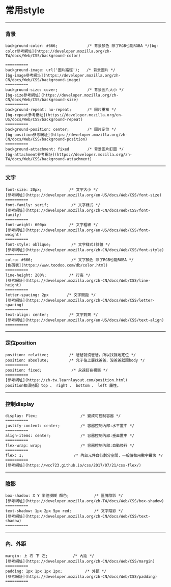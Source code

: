 # 常用style
----
###  背景
    background-color: #666;             /* 背景顏色 除了RGB也能RGBA */[bg-color參考網址](https://developer.mozilla.org/zh-TW/docs/Web/CSS/background-color)
    
    ==========
    background-image: url('圖片路徑');   /* 背景圖片 */
    [bg-image參考網址](https://developer.mozilla.org/zh-CN/docs/Web/CSS/background-image)
    ==========
    background-size: cover;             /* 背景圖片大小 */
    [bg-size參考網址](https://developer.mozilla.org/zh-CN/docs/Web/CSS/background-size)
    ==========
    background-repeat: no-repeat;       /* 圖片重複 */
    [bg-repeat參考網址](https://developer.mozilla.org/en-US/docs/Web/CSS/background-repeat)
    ==========
    background-position: center;        /* 圖片定位 */
    [bg-position參考網址](https://developer.mozilla.org/zh-CN/docs/Web/CSS/background-position)
    ==========
    background-attachment: fixed        /* 背景圖片釘圖 */
    [bg-attachment參考網址](https://developer.mozilla.org/zh-TW/docs/Web/CSS/background-attachment)
----
###  文字
    font-size: 20px;            /* 文字大小 */
    [參考網址](https://developer.mozilla.org/en-US/docs/Web/CSS/font-size)
    ==========
    font-family: serif;          /* 文字樣式 */
    [參考網址](https://developer.mozilla.org/zh-CN/docs/Web/CSS/font-family)
    ==========
    font-weight: 600px          /* 文字粗細 */
    [參考網址](https://developer.mozilla.org/en-US/docs/Web/CSS/font-weight)
    ==========
    font-style: oblique;         /* 文字樣式(斜體 */
    [參考網址](https://developer.mozilla.org/zh-CN/docs/Web/CSS/font-style)
    ==========
    colro: #666;                 /* 文字顏色 除了RGB也能RGBA */
    [色碼表](https://www.toodoo.com/db/color.html)
    ==========
    line-height: 200%;          /* 行高 */
    [參考網址](https://developer.mozilla.org/zh-CN/docs/Web/CSS/line-height)
    ==========
    letter-spacing: 2px        /* 文字間距 */
    [參考網址](https://developer.mozilla.org/zh-CN/docs/Web/CSS/letter-spacing)
    ==========
    text-align: center;         /* 文字對齊 */
    [參考網址](https://developer.mozilla.org/en-US/docs/Web/CSS/text-align)
    ==========
----
###  定位position
    position: relative;         /* 爸爸就沒爸爸，所以找就地定位 */
    position: absolute;         /* 兒子往上層找爸爸，沒爸爸就跟body */
    ==========
    position: fixed;             /* 永遠釘在視窗 */
    ==========
    [參考網址](https://zh-tw.learnlayout.com/position.html)
    position都須搭配 top 、 right 、 bottom 、 left 屬性。
----
###  控制display
    display: Flex;                   /* 變成可控制容器 */
    ==========
    justify-content: center;         /* 容器控制內部:水平置中 */
    ==========
    align-items: center;             /* 容器控制內部:垂直置中 */
    ==========
    flex-wrap: wrap;                 /* 容器控制內部:自動換行 */
    ==========
    flex: 1;                      /* 內部元件自行劃分空間，一般值都用數字最快 */
    ==========
    [參考網址](https://wcc723.github.io/css/2017/07/21/css-flex/)
----
###  陰影
    box-shadow: X Y 半徑模糊 顏色;           /* 區塊陰影 */
    [參考網址](https://developer.mozilla.org/zh-TW/docs/Web/CSS/box-shadow)
    ==========
    text-shadow: 1px 2px 5px red;          /* 文字陰影 */
    [參考網址](https://developer.mozilla.org/zh-CN/docs/Web/CSS/text-shadow)
    ==========
----
###  內、外距
    margin: 上 右 下 左;           /* 內距 */
    [參考網址](https://developer.mozilla.org/zh-CN/docs/Web/CSS/margin)
    ==========
    padding: 1px 1px 1px 2px;          /* 外距 */
    [參考網址](https://developer.mozilla.org/zh-CN/docs/Web/CSS/padding)
    ==========
